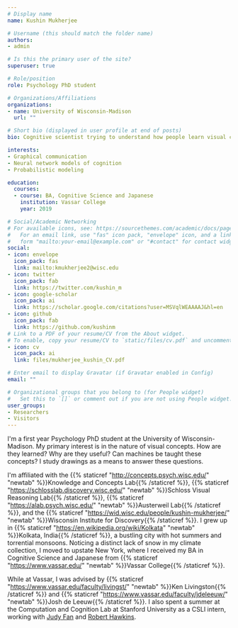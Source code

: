 ```yaml
---
# Display name
name: Kushin Mukherjee

# Username (this should match the folder name)
authors:
- admin

# Is this the primary user of the site?
superuser: true

# Role/position
role: Psychology PhD student

# Organizations/Affiliations
organizations:
- name: University of Wisconsin-Madison
  url: ""

# Short bio (displayed in user profile at end of posts)
bio: Cognitive scientist trying to understand how people learn visual concepts.

interests:
- Graphical communication
- Neural network models of cognition
- Probabilistic modeling

education:
  courses:
  - course: BA, Cognitive Science and Japanese
    institution: Vassar College
    year: 2019

# Social/Academic Networking
# For available icons, see: https://sourcethemes.com/academic/docs/page-builder/#icons
#   For an email link, use "fas" icon pack, "envelope" icon, and a link in the
#   form "mailto:your-email@example.com" or "#contact" for contact widget.
social:
- icon: envelope
  icon_pack: fas
  link: mailto:kmukherjee2@wisc.edu
- icon: twitter
  icon_pack: fab
  link: https://twitter.com/kushin_m
- icon: google-scholar
  icon_pack: ai
  link: https://scholar.google.com/citations?user=MSVqlWEAAAAJ&hl=en
- icon: github
  icon_pack: fab
  link: https://github.com/kushinm
# Link to a PDF of your resume/CV from the About widget.
# To enable, copy your resume/CV to `static/files/cv.pdf` and uncomment the lines below.
- icon: cv
  icon_pack: ai
  link: files/mukherjee_kushin_CV.pdf

# Enter email to display Gravatar (if Gravatar enabled in Config)
email: ""

# Organizational groups that you belong to (for People widget)
#   Set this to `[]` or comment out if you are not using People widget.
user_groups:
- Researchers
- Visitors
---
```


I'm a first year Psychology PhD student at the University of Wisconsin-Madison.
My primary interest is in the nature of visual concepts. How are they learned? Why are they useful? Can machines be taught these concepts? I study drawings as a means to answer these questions.


I'm affiliated with the {{% staticref "http://concepts.psych.wisc.edu/" "newtab" %}}Knowledge and Concepts Lab{{% /staticref %}}, 
{{% staticref "https://schlosslab.discovery.wisc.edu/" "newtab" %}}Schloss Visual Reasoning Lab{{% /staticref %}}, 
{{% staticref "https://alab.psych.wisc.edu/" "newtab" %}}Austerweil Lab{{% /staticref %}}, 
and the {{% staticref "https://wid.wisc.edu/people/kushin-mukherjee/" "newtab" %}}Wisconsin Institute for Discovery{{% /staticref %}}.
I grew up in {{% staticref "https://en.wikipedia.org/wiki/Kolkata" "newtab" %}}Kolkata, India{{% /staticref %}}, a bustling city with hot summers and torrential monsoons. Noticing a distinct lack of snow in my climate collection, I moved to upstate New York, where I received my BA in Cognitive Science and Japanese from {{% staticref "https://www.vassar.edu/" "newtab" %}}Vassar College{{% /staticref %}}.


While at Vassar, I was advised by {{% staticref "https://www.vassar.edu/faculty/livingst/" "newtab" %}}Ken Livingston{{% /staticref %}} and 
{{% staticref "https://www.vassar.edu/faculty/jdeleeuw/" "newtab" %}}Josh de Leeuw{{% /staticref %}}.
I also spent a summer at the Computation and Cognition Lab at Stanford University as a CSLI intern, working with <a href="https://cogtoolslab.github.io/" target="_blank">Judy Fan</a> and <a href="https://rxdhawkins.com/" target="_blank">Robert Hawkins</a>.
